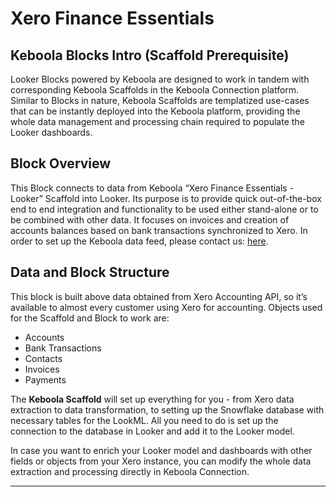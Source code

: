 # Xero Finance Essentials

## Keboola Blocks Intro (Scaffold Prerequisite)
Looker Blocks powered by Keboola are designed to work in tandem with corresponding Keboola Scaffolds in the Keboola Connection platform. Similar to Blocks in nature, Keboola Scaffolds are templatized use-cases that can be instantly deployed into the Keboola platform, providing the whole data management and processing chain required to populate the Looker dashboards.

## Block Overview
This Block connects to data from Keboola “Xero Finance Essentials - Looker” Scaffold into Looker. Its purpose is to provide quick out-of-the-box end to end integration and functionality to be used either stand-alone or to be combined with other data. It focuses on invoices and creation of accounts balances based on bank transactions synchronized to Xero. In order to set up the Keboola data feed, please contact us: [here](https://get.keboola.com/lookerblocks?block=finance_xero).

## Data and Block Structure
This block is built above data obtained from Xero Accounting API, so it’s available to almost every customer using Xero for accounting. Objects used for the Scaffold and Block to work are:

*  Accounts
*  Bank Transactions
*  Contacts
*  Invoices
*  Payments

The **Keboola Scaffold** will set up everything for you - from Xero data extraction to data transformation, to setting up the Snowflake database with necessary tables for the LookML. All you need to do is set up the connection to the database in Looker and add it to the Looker model.

In case you want to enrich your Looker model and dashboards with other fields or objects from your Xero instance, you can modify the whole data extraction and processing directly in Keboola Connection.


-----
